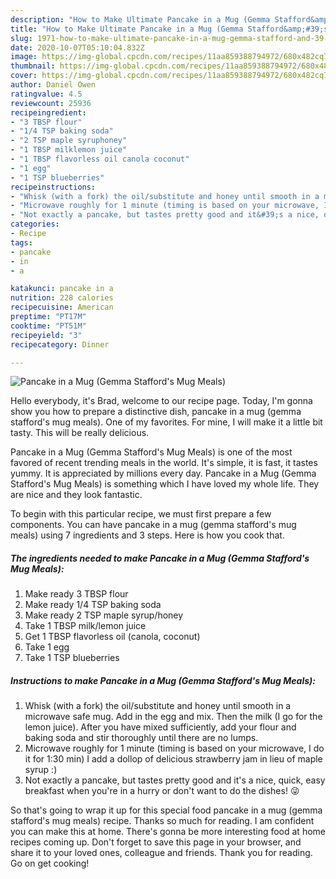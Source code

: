 ```yaml
---
description: "How to Make Ultimate Pancake in a Mug (Gemma Stafford&amp;#39;s Mug Meals)"
title: "How to Make Ultimate Pancake in a Mug (Gemma Stafford&amp;#39;s Mug Meals)"
slug: 1971-how-to-make-ultimate-pancake-in-a-mug-gemma-stafford-and-39-s-mug-meals
date: 2020-10-07T05:10:04.832Z
image: https://img-global.cpcdn.com/recipes/11aa859388794972/680x482cq70/pancake-in-a-mug-gemma-staffords-mug-meals-recipe-main-photo.jpg
thumbnail: https://img-global.cpcdn.com/recipes/11aa859388794972/680x482cq70/pancake-in-a-mug-gemma-staffords-mug-meals-recipe-main-photo.jpg
cover: https://img-global.cpcdn.com/recipes/11aa859388794972/680x482cq70/pancake-in-a-mug-gemma-staffords-mug-meals-recipe-main-photo.jpg
author: Daniel Owen
ratingvalue: 4.5
reviewcount: 25936
recipeingredient:
- "3 TBSP flour"
- "1/4 TSP baking soda"
- "2 TSP maple syruphoney"
- "1 TBSP milklemon juice"
- "1 TBSP flavorless oil canola coconut"
- "1 egg"
- "1 TSP blueberries"
recipeinstructions:
- "Whisk (with a fork) the oil/substitute and honey until smooth in a microwave safe mug. Add in the egg and mix. Then the milk (I go for the lemon juice). After you have mixed sufficiently, add your flour and baking soda and stir thoroughly until there are no lumps."
- "Microwave roughly for 1 minute (timing is based on your microwave, I do it for 1:30 min) I add a dollop of delicious strawberry jam in lieu of maple syrup :)"
- "Not exactly a pancake, but tastes pretty good and it&#39;s a nice, quick, easy breakfast when you&#39;re in a hurry or don&#39;t want to do the dishes! 😜"
categories:
- Recipe
tags:
- pancake
- in
- a

katakunci: pancake in a 
nutrition: 228 calories
recipecuisine: American
preptime: "PT17M"
cooktime: "PT51M"
recipeyield: "3"
recipecategory: Dinner

---
```



![Pancake in a Mug (Gemma Stafford&#39;s Mug Meals)](https://img-global.cpcdn.com/recipes/11aa859388794972/680x482cq70/pancake-in-a-mug-gemma-staffords-mug-meals-recipe-main-photo.jpg)

Hello everybody, it's Brad, welcome to our recipe page. Today, I'm gonna show you how to prepare a distinctive dish, pancake in a mug (gemma stafford&#39;s mug meals). One of my favorites. For mine, I will make it a little bit tasty. This will be really delicious.

Pancake in a Mug (Gemma Stafford&#39;s Mug Meals) is one of the most favored of recent trending meals in the world. It's simple, it is fast, it tastes yummy. It is appreciated by millions every day. Pancake in a Mug (Gemma Stafford&#39;s Mug Meals) is something which I have loved my whole life. They are nice and they look fantastic.




To begin with this particular recipe, we must first prepare a few components. You can have pancake in a mug (gemma stafford&#39;s mug meals) using 7 ingredients and 3 steps. Here is how you cook that.

<!--inarticleads1-->

##### The ingredients needed to make Pancake in a Mug (Gemma Stafford&#39;s Mug Meals):

1. Make ready 3 TBSP flour
1. Make ready 1/4 TSP baking soda
1. Make ready 2 TSP maple syrup/honey
1. Take 1 TBSP milk/lemon juice
1. Get 1 TBSP flavorless oil (canola, coconut)
1. Take 1 egg
1. Take 1 TSP blueberries




<!--inarticleads2-->

##### Instructions to make Pancake in a Mug (Gemma Stafford&#39;s Mug Meals):

1. Whisk (with a fork) the oil/substitute and honey until smooth in a microwave safe mug. Add in the egg and mix. Then the milk (I go for the lemon juice). After you have mixed sufficiently, add your flour and baking soda and stir thoroughly until there are no lumps.
1. Microwave roughly for 1 minute (timing is based on your microwave, I do it for 1:30 min) I add a dollop of delicious strawberry jam in lieu of maple syrup :)
1. Not exactly a pancake, but tastes pretty good and it&#39;s a nice, quick, easy breakfast when you&#39;re in a hurry or don&#39;t want to do the dishes! 😜




So that's going to wrap it up for this special food pancake in a mug (gemma stafford&#39;s mug meals) recipe. Thanks so much for reading. I am confident you can make this at home. There's gonna be more interesting food at home recipes coming up. Don't forget to save this page in your browser, and share it to your loved ones, colleague and friends. Thank you for reading. Go on get cooking!
